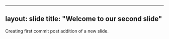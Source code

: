 -----
layout: slide
title: "Welcome to our second slide"
-----

Creating first commit post addition of a new slide.
